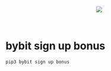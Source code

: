 <h1></h1>
<p>
<p></p><div class="separator" style="clear: both; text-align: center;"><a href="https://www.bybit.com/en-US/invite?ref=XQRLGO" rel="nofollow" style="margin-left: 1em; margin-right: 1em;"><img border="0" data-original-height="49" data-original-width="294" src="https://blogger.googleusercontent.com/img/a/AVvXsEjGVTFOs1c0lfUu4cuXGhpJN2D9JRrylZLL6z4NWzE-D-JgI_JXksdfvJMpM0VJztkReV5gUrAb20yQxxKtz6_6i0KiV0Yh8tZd_-rJwoW-7ZmzRacM4vyITKWyH7ejvzQ7p4qN8j69hpnIgLYyVWyr2IiJis4QPpgzoJqqco8Iz1Qm6SEy3Lac5soe1A=s16000" /></a></div><br />&nbsp;<p></p>

# bybit sign up bonus
```bash
pip3 bybit sign up bonus
